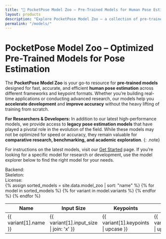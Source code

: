 ```yaml
---
title: "🚀 PocketPose Model Zoo – Pre-Trained Models for Human Pose Estimation"
layout: products
description: "Explore PocketPose Model Zoo – a collection of pre-trained models for human pose estimation optimized for various frameworks and keypoint formats. Perfect for developers and researchers looking to accelerate their pose estimation projects."
permalink: "/models/"
---
```


# PocketPose Model Zoo – Optimized Pre-Trained Models for Pose Estimation

The __PocketPose Model Zoo__ is your go-to resource for __pre-trained models__ designed for fast, accurate, and efficient __human pose estimation__ across different frameworks and keypoint formats. Whether you’re building real-time applications or conducting advanced research, our models help you __accelerate development__ and __improve accuracy__ without the heavy lifting of training from scratch.

__For Researchers &amp; Developers:__ In addition to our latest high-performance models, we provide access to __legacy pose estimation models__ that have played a pivotal role in the evolution of the field. While these models may not be optimized for speed or accuracy, they remain valuable for __comparative research, benchmarking, and academic exploration__.
{: .note}

For instructions on the latest models, visit our [Get Started](/get-started) page. If you’re looking for a specific model for research or development, use the model explorer below to find the right model for your needs.

<div class="container p-2 mb-4">
  <div class="row">
    <!-- Dropdowns for Filtering -->
    <div class="filter-container">
      <div>
        <label>Backend:</label>
        <div id="frameworkChips" class="chip-container"></div>
      </div>
      <div>
        <label class="mt-2">Skeleton:</label>
        <div id="keypointsChips" class="chip-container"></div>
      </div>
      <div>
        <label class="mt-2">License:</label>
        <div id="licenseChips" class="chip-container"></div>
      </div>
    </div>
    <!-- Models Display -->
    <div id="modelContainer">
      <table class="table table-striped">
        <thead>
          <tr>
            <th>Name</th>
            <th>Input Size</th>
            <th>Keypoints</th>
            <th>Format</th>
            <!-- <th>Download</th> -->
            <th>Source</th>
            <th>License</th>
          </tr>
        </thead>
        <tbody>
          {% assign sorted_models = site.data.model_zoo | sort: "name" %}
          {% for model in sorted_models %}
            {% for variant in model.variants %}
            <tr class="model-card-container" data-framework="{{ variant[1].format }}" data-keypoints="{{ variant[1].keypoints }}">
              <td>{{ variant[1].name }}</td>
              <td>{{ variant[1].input_size | join: 'x' }}</td>
              <td>{{ variant[1].keypoints | upcase }}</td>
              <td>{{ variant[1].format | upcase }}</td>
              <!-- <td><a href="{{ variant[1].url }}" class="btn btn-primary" title="Download"><i class="fa-solid fa-cloud-arrow-down"></i></a></td> -->
              <td>
                <a href="{{ variant[1].code }}" target="_blank" title="Source Code">Code</a> &middot;
                <a href="{{ variant[1].source_url }}" target="_blank" title="Source Weights">Weights</a>
              </td>
              <td>{{ variant[1].license }}</td>
            </tr>
            {% endfor %}
          {% endfor %}    </tbody>
      </table>
    </div>
  </div>
</div>

<script>
  document.addEventListener("DOMContentLoaded", function () {
    const frameworkSelect = document.getElementById("frameworkSelect");
    const keypointsSelect = document.getElementById("keypointsSelect");
    const licenseSelect = document.getElementById("licenseSelect");
    const modelContainers = document.querySelectorAll(".model-card-container");

    // Extract unique framework formats and keypoints
    let frameworks = new Set();
    let keypoints = new Set();
    let licenses = new Set();

    modelContainers.forEach(card => {
      frameworks.add(card.dataset.framework);
      keypoints.add(card.dataset.keypoints);
      licenses.add(card.querySelector("td:last-child").textContent);
    });

    function createChips(containerId, items) {
      const container = document.getElementById(containerId);
      items.forEach((item, index) => {
        // Skip empty items
        if (!item) return;
        
        const chip = document.createElement("div");
        chip.className = "chip" + (index === 0 ? " selected" : "");
        chip.textContent = item.toUpperCase();
        chip.dataset.value = item;
        container.appendChild(chip);
      });
    }

    createChips("frameworkChips", frameworks);
    createChips("keypointsChips", keypoints);
    createChips("licenseChips", licenses);

    // Filter models based on selections
    function filterModels() {
      const selectedFramework = document.querySelector("#frameworkChips .selected")?.dataset.value;
      const selectedKeypoints = document.querySelector("#keypointsChips .selected")?.dataset.value;
      const selectedLicense = document.querySelector("#licenseChips .selected")?.dataset.value;

      console.log(selectedFramework, selectedKeypoints, selectedLicense);
      modelContainers.forEach(card => {
        const matchesFramework = !selectedFramework || card.dataset.framework === selectedFramework;
        const matchesKeypoints = !selectedKeypoints || card.dataset.keypoints === selectedKeypoints;
        const matchesLicense = !selectedLicense || card.querySelector("td:last-child").textContent === selectedLicense;

        if (matchesFramework && matchesKeypoints && matchesLicense) {
          card.classList.remove("hidden");
        } else {
          card.classList.add("hidden");
        }
      });
    }

    // Setup chip selection
    function setupChips(containerId) {
      const container = document.getElementById(containerId);
      container.addEventListener("click", function (event) {
        if (event.target.classList.contains("chip")) {
          [...container.children].forEach(chip => {
            if (chip !== event.target) {
              chip.classList.remove("selected");
            }
          });
          event.target.classList.toggle("selected");
          filterModels();    }
      });
    }

    setupChips("frameworkChips");
    setupChips("keypointsChips");
    setupChips("licenseChips");

    filterModels();
  });
</script>
